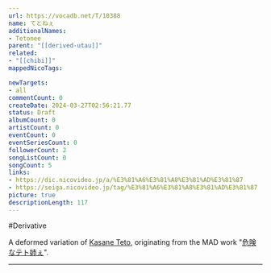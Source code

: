 ```yaml
---
url: https://vocadb.net/T/10388
name: てとねぇ
additionalNames: 
- Tetonee
parent: "[[derived-utau]]"
related:
- "[[chibi]]"
mappedNicoTags:

newTargets:
- all
commentCount: 0
createDate: 2024-03-27T02:56:21.77
status: Draft
albumCount: 0
artistCount: 0
eventCount: 0
eventSeriesCount: 0
followerCount: 2
songListCount: 0
songCount: 5
links: 
- https://dic.nicovideo.jp/a/%E3%81%A6%E3%81%A8%E3%81%AD%E3%81%87
- https://seiga.nicovideo.jp/tag/%E3%81%A6%E3%81%A8%E3%81%AD%E3%81%87
picture: true
descriptionLength: 117
---
```


#Derivative

A deformed variation of [Kasane Teto](Ar/116), originating from the MAD work "[危険なテト姉ぇ](http://vocadb.net/S/606109)".

---

